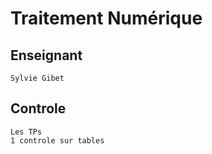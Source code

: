 # Traitement Numérique
## Enseignant
    Sylvie Gibet
## Controle
    Les TPs 
    1 controle sur tables
